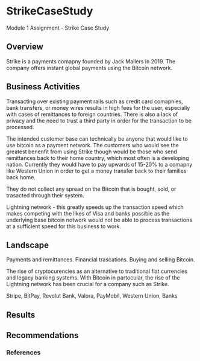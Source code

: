 # StrikeCaseStudy
Module 1 Assignment - Strike Case Study

## Overview

Strike is a payments comapny founded by Jack Mallers in 2019. The company offers instant global payments using the Bitcoin network.


## Business Activities

Transacting over existing payment rails such as credit card comapnies, bank transfers, or money wires results in high fees for the user, especially with cases of remittances to foreign countries. There is also a lack of privacy and the need to trust a third party in order for the transaction to be processed.

The intended customer base can technically be anyone that would like to use bitcoin as a payment network. The customers who would see the greatest benenfit from using Strike though would be those who send remittances back to their home country, which most often is a developing nation. Currently they would have to pay upwards of 15-20% to a comapny like Western Union in order to get a money transfer back to their families back home. 

They do not collect any spread on the Bitcoin that is bought, sold, or trasacted through their system.

Lightning network - this greatly speeds up the transaction speed which makes competing with the likes of Visa and banks possible as the underlying base bitcoin notwork would not be able to process transactions at a sufficient speed for this business to work.


## Landscape

Payments and remittances. Financial trascations. Buying and selling Bitcoin.

The rise of cryptocurencies as an alternative to traditional fiat currencies and legacy banking systems. With Bitcoin in partocular, the rise of the Lightning network has been crucial for a company such as Strike.

Stripe, BitPay, Revolut Bank, Valora, PayMobil, Western Union, Banks

## Results




## Recommendations




### References

